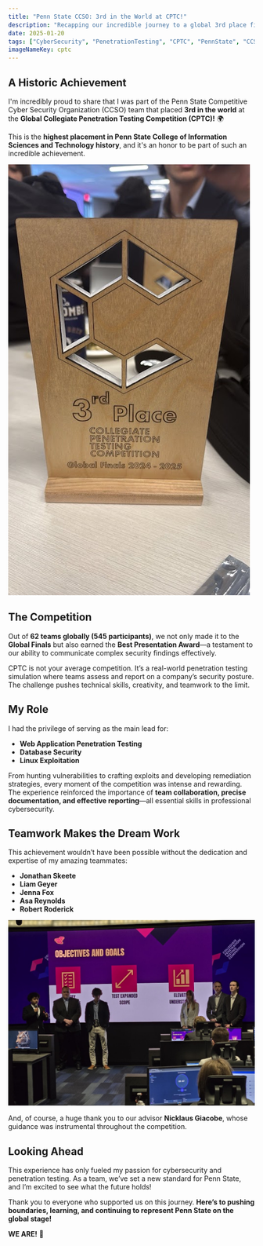 ```yaml
---
title: "Penn State CCSO: 3rd in the World at CPTC!"
description: "Recapping our incredible journey to a global 3rd place finish at the Collegiate Penetration Testing Competition."
date: 2025-01-20
tags: ["CyberSecurity", "PenetrationTesting", "CPTC", "PennState", "CCSO"]
imageNameKey: cptc
---
```



## A Historic Achievement

I'm incredibly proud to share that I was part of the Penn State Competitive Cyber Security Organization (CCSO) team that placed **3rd in the world** at the **Global Collegiate Penetration Testing Competition (CPTC)!** 🌍

This is the **highest placement in Penn State College of Information Sciences and Technology history**, and it's an honor to be part of such an incredible achievement.

![Trophy](trophy.JPG)

## The Competition

Out of **62 teams globally (545 participants)**, we not only made it to the **Global Finals** but also earned the **Best Presentation Award**—a testament to our ability to communicate complex security findings effectively.

CPTC is not your average competition. It’s a real-world penetration testing simulation where teams assess and report on a company’s security posture. The challenge pushes technical skills, creativity, and teamwork to the limit.

## My Role

I had the privilege of serving as the main lead for:
- **Web Application Penetration Testing**
- **Database Security**
- **Linux Exploitation**

From hunting vulnerabilities to crafting exploits and developing remediation strategies, every moment of the competition was intense and rewarding. The experience reinforced the importance of **team collaboration, precise documentation, and effective reporting**—all essential skills in professional cybersecurity.

## Teamwork Makes the Dream Work

This achievement wouldn’t have been possible without the dedication and expertise of my amazing teammates:

- **Jonathan Skeete**
- **Liam Geyer**
- **Jenna Fox**
- **Asa Reynolds**
- **Robert Roderick**

![Powerpoint](powerpoint.JPG)

And, of course, a huge thank you to our advisor **Nicklaus Giacobe**, whose guidance was instrumental throughout the competition.

## Looking Ahead

This experience has only fueled my passion for cybersecurity and penetration testing. As a team, we’ve set a new standard for Penn State, and I’m excited to see what the future holds!

Thank you to everyone who supported us on this journey. **Here’s to pushing boundaries, learning, and continuing to represent Penn State on the global stage!**

**WE ARE!** 🦁
